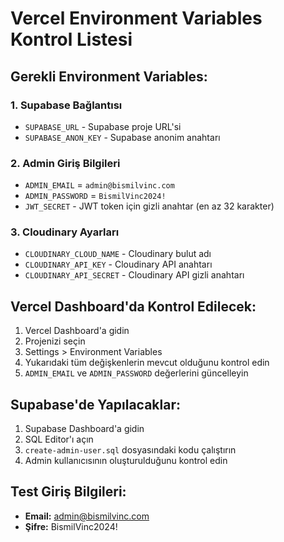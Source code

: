# Vercel Environment Variables Kontrol Listesi

## Gerekli Environment Variables:

### 1. Supabase Bağlantısı
- `SUPABASE_URL` - Supabase proje URL'si
- `SUPABASE_ANON_KEY` - Supabase anonim anahtarı

### 2. Admin Giriş Bilgileri
- `ADMIN_EMAIL` = `admin@bismilvinc.com`
- `ADMIN_PASSWORD` = `BismilVinc2024!`
- `JWT_SECRET` - JWT token için gizli anahtar (en az 32 karakter)

### 3. Cloudinary Ayarları
- `CLOUDINARY_CLOUD_NAME` - Cloudinary bulut adı
- `CLOUDINARY_API_KEY` - Cloudinary API anahtarı
- `CLOUDINARY_API_SECRET` - Cloudinary API gizli anahtarı

## Vercel Dashboard'da Kontrol Edilecek:

1. Vercel Dashboard'a gidin
2. Projenizi seçin
3. Settings > Environment Variables
4. Yukarıdaki tüm değişkenlerin mevcut olduğunu kontrol edin
5. `ADMIN_EMAIL` ve `ADMIN_PASSWORD` değerlerini güncelleyin

## Supabase'de Yapılacaklar:

1. Supabase Dashboard'a gidin
2. SQL Editor'ı açın
3. `create-admin-user.sql` dosyasındaki kodu çalıştırın
4. Admin kullanıcısının oluşturulduğunu kontrol edin

## Test Giriş Bilgileri:
- **Email:** admin@bismilvinc.com
- **Şifre:** BismilVinc2024! 